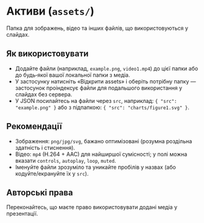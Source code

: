 # Активи (`assets/`)

Папка для зображень, відео та інших файлів, що використовуються у слайдах.

## Як використовувати
- Додайте файли (наприклад, `example.png`, `video1.mp4`) до цієї папки або до будь‑якої вашої локальної папки з медіа.
- У застосунку натисніть «Відкрити assets» і оберіть потрібну папку — застосунок проіндексує файли для подальшого використання у слайдах без сервера.
- У JSON посилайтесь на файли через `src`, наприклад: `{ "src": "example.png" }` або з підпапкою: `{ "src": "charts/figure1.svg" }`.

## Рекомендації
- Зображення: `png/jpg/svg`, бажано оптимізовані (розумна роздільна здатність і стиснення).
- Відео: `mp4` (H.264 + AAC) для найширшої сумісності; у полі можна вказати `controls`, `autoplay`, `loop`, `muted`.
- Іменуйте файли зрозуміло та уникайте пробілів у назвах (або кодуйте/екрануйте їх у `src`).

## Авторські права
Переконайтесь, що маєте право використовувати додані медіа у презентації.
